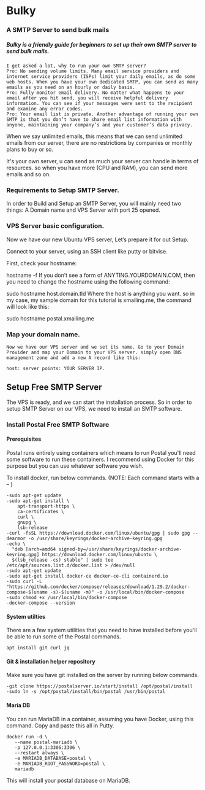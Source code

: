# Bulky
### A SMTP Server to send bulk mails

##### Bulky is a friendly guide for beginners to set up their own SMTP server to send bulk mails.

```
I get asked a lot, why to run your own SMTP server?
Pro: No sending volume limits. Many email service providers and internet service providers (ISPs) limit your daily emails, as do some web hosts. When you have your own dedicated SMTP, you can send as many emails as you need on an hourly or daily basis.
Pro: Fully monitor email delivery. No matter what happens to your email after you hit send, you will receive helpful delivery information. You can see if your messages were sent to the recipient and examine any error codes.
Pro: Your email list is private. Another advantage of running your own SMTP is that you don’t have to share email list information with anyone, maintaining your company’s and your customer’s data privacy.
```

When we say unlimited emails, this means that we can send unlimited emails from our server, there are no restrictions by companies or monthly plans to buy or so.

It's your own server, u can send as much your server can handle in terms of resources. so when you have more (CPU and RAM), you can send more emails and so on.

### Requirements to Setup SMTP Server.
In order to Build and Setup an SMTP Server, you will mainly need two things:
A Domain name and 
VPS Server with port 25 opened.


### VPS Server basic configuration.
Now we have our new Ubuntu VPS server, Let’s prepare it for out Setup.

Connect to your server, using an SSH client like putty or bitvise.

First, check your hostname:

hostname -f
If you don’t see a form of ANYTING.YOURDOMAIN.COM, then you need to change the hostname using the following command:

 sudo hostname host.domain.tld 
 Where the host is anything you want. so in my case, my sample domain for this tutorial is xmailing.me, the command will look like this:

sudo hostname postal.xmailing.me



### Map your domain name.
```
Now we have our VPS server and we set its name. Go to your Domain Provider and map your Domain to your VPS server. simply open DNS management zone and add a new A record like this:

host: server points: YOUR SERVER IP.
```



## Setup Free SMTP Server
The VPS is ready, and we can start the installation process. So in order to setup SMTP Server on our VPS, we need to install an SMTP software.

### Install Postal Free SMTP Software
#### Prerequisites
Postal runs entirely using containers which means to run Postal you'll need some software to run these containers. I recommend using Docker for this purpose but you can use whatever software you wish.

To install docker, run below commands. (NOTE: Each command starts with a – )
```
-sudo apt-get update
-sudo apt-get install \
    apt-transport-https \
    ca-certificates \
    curl \
    gnupg \
    lsb-release
-curl -fsSL https://download.docker.com/linux/ubuntu/gpg | sudo gpg --dearmor -o /usr/share/keyrings/docker-archive-keyring.gpg
-echo \
  "deb [arch=amd64 signed-by=/usr/share/keyrings/docker-archive-keyring.gpg] https://download.docker.com/linux/ubuntu \
  $(lsb_release -cs) stable" | sudo tee /etc/apt/sources.list.d/docker.list > /dev/null
-sudo apt-get update
-sudo apt-get install docker-ce docker-ce-cli containerd.io
-sudo curl -L "https://github.com/docker/compose/releases/download/1.29.2/docker-compose-$(uname -s)-$(uname -m)" -o /usr/local/bin/docker-compose
-sudo chmod +x /usr/local/bin/docker-compose
-docker-compose --version
```
#### System utilties
There are a few system utilities that you need to have installed before you'll be able to run some of the Postal commands.

`apt install git curl jq`

#### Git & installation helper repository
Make sure you have git installed on the server by running below commands.
```
-git clone https://postalserver.io/start/install /opt/postal/install
-sudo ln -s /opt/postal/install/bin/postal /usr/bin/postal
```

#### Maria DB
You can run MariaDB in a container, assuming you have Docker, using this command. Copy and paste this all in Putty.
```
docker run -d \
   --name postal-mariadb \
   -p 127.0.0.1:3306:3306 \
   --restart always \
   -e MARIADB_DATABASE=postal \
   -e MARIADB_ROOT_PASSWORD=postal \
   mariadb
   ```
This will install your postal database on MariaDB.



